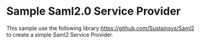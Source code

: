 ﻿# Sample Saml2.0 Service Provider

This sample use the following library https://github.com/Sustainsys/Saml2 to create a simple Saml2 Service Provider.